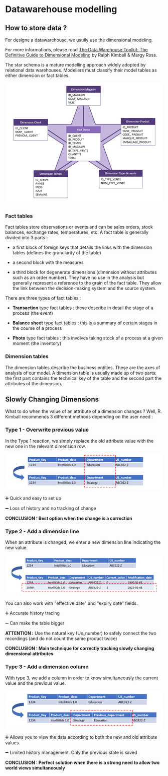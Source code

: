 # Datawarehouse modelling

## How to store data ?

For designe a datawarehouse, we usully use the dimensional modeling.

For more informations, please read [The Data Warehouse Toolkit: The Definitive Guide to Dimensional Modeling](https://www.amazon.com/Data-Warehouse-Toolkit-Definitive-Dimensional/dp/1118530802) by Ralph Kimball & Margy Ross.

The star schema is a mature modelling approach widely adopted by relational data warehouses. Modellers must classify their model tables as either dimension or fact tables.

<p align="center">
  <img src="https://github.com/thomasdaille/Image-Library/blob/master/StarSchema.PNG" alt="Star schema">
</p>

###

### Fact tables

Fact tables store observations or events and can be sales orders, stock balances, exchange rates, temperatures, etc. A fact table is generally divided into 3 parts :

- a first block of foreign keys that details the links with the dimension tables (defines the granularity of the table)

- a second block with the measures

- a third block for degenerate dimensions (dimension without attributes such as an order number). They have no use in the analysis but generally represent a reference to the grain of the fact table. They allow the link between the decision-making system and the source system.

There are three types of fact tables :

- **Transaction** type fact tables : these describe in detail the stage of a process (the event)

- **Balance sheet** type fact tables : this is a summary of certain stages in the course of a process

- **Photo** type fact tables : this involves taking stock of a process at a given moment (the inventory)

### Dimension tables 

The dimension tables describe the business entities. These are the axes of analysis of our model. A dimension table is usually made up of two parts: the first part contains the technical key of the table and the second part the attributes of the dimension.

## Slowly Changing Dimensions

What to do when the value of an attribute of a dimension changes ? Well, R. Kimball recommends 3 different methods depending on the user need :

### Type 1 - Overwrite previous value

In the Type 1 reaction, we simply replace the old attribute value with the new one in the relevant dimension row. 

<p align="center">
  <img src="https://github.com/thomasdaille/Image-Library/blob/master/SCD1.PNG" alt="SCD type 1">
</p>

:heavy_plus_sign: Quick and easy to set up

:heavy_minus_sign: Loss of history and no tracking of change

**CONCLUSION : Best option when the change is a correction**

### Type 2 - Add a dimension line

When an attribute is changed, we enter a new dimension line indicating the new value.

<p align="center">
  <img src="https://github.com/thomasdaille/Image-Library/blob/master/SCD2.PNG" alt="SCD type 2">
</p>

You can also work with "effective date" and "expiry date" fields.

:heavy_plus_sign: Accurate history tracing

:heavy_minus_sign: Can make the table bigger

**ATTENTION :** Use the natural key (Us_number) to safely connect the two recordings (and do not count the same product twice)

**CONCLUSION : Main technique for correctly tracking slowly changing dimensional attributes**

### Type 3 - Add a dimension column

With type 3, we add a column in order to know simultaneously the current value and the previous value.

<p align="center">
  <img src="https://github.com/thomasdaille/Image-Library/blob/master/SCD3.PNG" alt="SCD type 3">
</p>

:heavy_plus_sign: Allows you to view the data according to both the new and old attribute values

:heavy_minus_sign: Limited history management. Only the previous state is saved

**CONCLUSION : Perfect solution when there is a strong need to allow two world views simultaneously**


